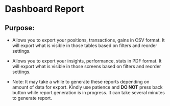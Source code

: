 # Dashboard Report

## Purpose:  

- Allows you to export your positions, transactions, gains in CSV format. It will export what is visible in those tables based on filters and reorder settings.
- Allows you to export your insights, performance, stats in PDF format. It will export what is visible in those screens based on filters and reorder settings.
 
- Note: It may take a while to generate these reports depending on amount of data for export. Kindly use patience and **DO NOT** press back button while report generation is in progress. It can take several minutes to generate report.
